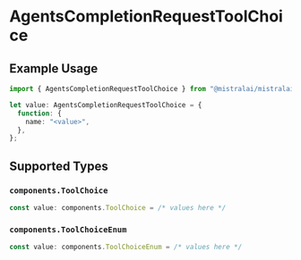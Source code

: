 # AgentsCompletionRequestToolChoice

## Example Usage

```typescript
import { AgentsCompletionRequestToolChoice } from "@mistralai/mistralai/models/components";

let value: AgentsCompletionRequestToolChoice = {
  function: {
    name: "<value>",
  },
};
```

## Supported Types

### `components.ToolChoice`

```typescript
const value: components.ToolChoice = /* values here */
```

### `components.ToolChoiceEnum`

```typescript
const value: components.ToolChoiceEnum = /* values here */
```

